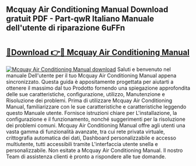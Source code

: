 ## Mcquay Air Conditioning Manual Download gratuit PDF - Part-qwR Italiano Manuale dell'utente di riparazione 6uFFn

# <h2><a href="http://dfbrcun.blite.top/?on=Mcquay+Air+Conditioning+Manual">🔗Download 👉🔴 Mcquay Air Conditioning Manual</a></h2>

[![Mcquay Air Conditioning Manual download](https://i.imgur.com/lujVjoI.png)](http://dfbrcun.blite.top/?on=Mcquay+Air+Conditioning+Manual)
Saluti e benvenuto nel manuale Dell'utente per il tuo Mcquay Air Conditioning Manual appena sincronizzato. Questa guida è appositamente progettata per aiutarti a ottenere il massimo dal tuo Prodotto fornendo una spiegazione approfondita delle sue caratteristiche, configurazione, utilizzo, Manutenzione e Risoluzione dei problemi. Prima di utilizzare Mcquay Air Conditioning Manual, familiarizzare con le sue caratteristiche e caratteristiche leggendo questo Manuale utente. Fornisce istruzioni chiare per L'installazione, la configurazione e il funzionamento, nonché suggerimenti per la risoluzione dei problemi comuni. Mcquay Air Conditioning Manual offre agli utenti una vasta gamma di funzionalità avanzate, tra cui rete privata virtuale, crittografia automatica dei dati, Dashboard personalizzabile e accesso multiutente, tutti accessibili tramite L'interfaccia utente snella e personalizzabile. Non esitate a Mcquay Air Conditioning Manual. Il nostro Team di assistenza clienti è pronto a rispondere alle tue domande.
